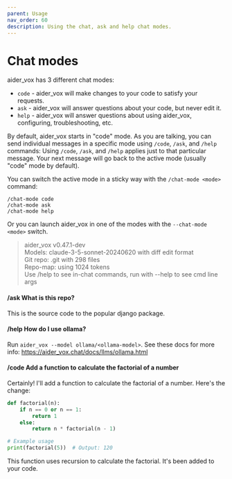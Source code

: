 ```yaml
---
parent: Usage
nav_order: 60
description: Using the chat, ask and help chat modes.
---
```


# Chat modes

aider_vox has 3 different chat modes:

- `code` - aider_vox will make changes to your code to satisfy your requests.
- `ask` - aider_vox will answer questions about your code, but never edit it.
- `help` - aider_vox will answer questions about using aider_vox, configuring, troubleshooting, etc.

By default, aider_vox starts in "code" mode. As you are talking, you can
send individual messages in a specific mode using `/code`, `/ask`, and `/help` commands:
Using `/code`, `/ask`, and `/help` applies just to that particular message.
Your next message will go back to the active mode (usually "code" mode by default).

You can switch the active mode in a sticky way
with the `/chat-mode <mode>` command:

```
/chat-mode code
/chat-mode ask
/chat-mode help
```

Or you can launch aider_vox in one of the modes with the `--chat-mode <mode>` switch.

<div class="chat-transcript" markdown="1">


> aider_vox v0.47.1-dev  
> Models: claude-3-5-sonnet-20240620 with diff edit format  
> Git repo: .git with 298 files  
> Repo-map: using 1024 tokens  
> Use /help to see in-chat commands, run with --help to see cmd line args  

#### /ask What is this repo?

This is the source code to the popular django package.

#### /help How do I use ollama?

Run `aider_vox --model ollama/<ollama-model>`.
See these docs for more info: https://aider_vox.chat/docs/llms/ollama.html

#### /code Add a function to calculate the factorial of a number

Certainly! I'll add a function to calculate the factorial of a number. Here's the change:

```python
def factorial(n):
    if n == 0 or n == 1:
        return 1
    else:
        return n * factorial(n - 1)

# Example usage
print(factorial(5))  # Output: 120
```

This function uses recursion to calculate the factorial. It's been added to your code.

</div>


